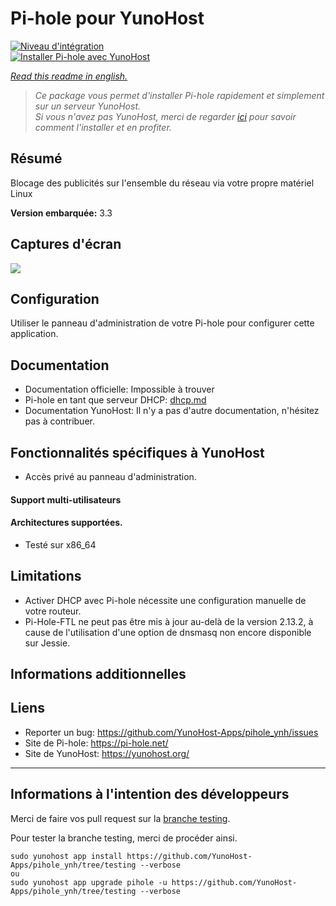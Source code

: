 # Pi-hole pour YunoHost

[![Niveau d'intégration](https://dash.yunohost.org/integration/pihole.svg)](https://ci-apps.yunohost.org/jenkins/job/pihole%20%28Community%29/lastBuild/consoleFull)  
[![Installer Pi-hole avec YunoHost](https://install-app.yunohost.org/install-with-yunohost.png)](https://install-app.yunohost.org/?app=pihole)

*[Read this readme in english.](./README.md)*

> *Ce package vous permet d'installer Pi-hole rapidement et simplement sur un serveur YunoHost.  
Si vous n'avez pas YunoHost, merci de regarder [ici](https://yunohost.org/#/install_fr) pour savoir comment l'installer et en profiter.*

## Résumé
Blocage des publicités sur l'ensemble du réseau via votre propre matériel Linux

**Version embarquée:** 3.3

## Captures d'écran

![](https://i0.wp.com/pi-hole.net/wp-content/uploads/2016/12/dashboard212.png)

## Configuration

Utiliser le panneau d'administration de votre Pi-hole pour configurer cette application.

## Documentation

* Documentation officielle: Impossible à trouver
* Pi-hole en tant que serveur DHCP: [dhcp.md](./dhcp.md)
* Documentation YunoHost: Il n'y a pas d'autre documentation, n'hésitez pas à contribuer.

## Fonctionnalités spécifiques à YunoHost

* Accès privé au panneau d'administration.

#### Support multi-utilisateurs

#### Architectures supportées.

* Testé sur x86_64

## Limitations

* Activer DHCP avec Pi-hole nécessite une configuration manuelle de votre routeur.
* Pi-Hole-FTL ne peut pas être mis à jour au-delà de la version 2.13.2, à cause de l'utilisation d'une option de dnsmasq non encore disponible sur Jessie.

## Informations additionnelles

## Liens

 * Reporter un bug: https://github.com/YunoHost-Apps/pihole_ynh/issues
 * Site de Pi-hole: https://pi-hole.net/
 * Site de YunoHost: https://yunohost.org/

---

Informations à l'intention des développeurs
----------------

Merci de faire vos pull request sur la [branche testing](https://github.com/YunoHost-Apps/pihole_ynh/tree/testing).

Pour tester la branche testing, merci de procéder ainsi.
```
sudo yunohost app install https://github.com/YunoHost-Apps/pihole_ynh/tree/testing --verbose
ou
sudo yunohost app upgrade pihole -u https://github.com/YunoHost-Apps/pihole_ynh/tree/testing --verbose
```
